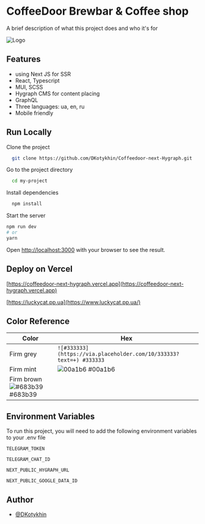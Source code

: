 
# CoffeeDoor Brewbar & Coffee shop

A brief description of what this project does and who it's for

![Logo](https://i.ibb.co/VxVb9gn/logo-700x191.webp)


## Features

- using Next JS for SSR
- React, Typescript
- MUI, SCSS
- Hygraph CMS for content placing
- GraphQL
- Three languages: ua, en, ru
- Mobile friendly


## Run Locally

Clone the project

```bash
  git clone https://github.com/DKotykhin/Coffeedoor-next-Hygraph.git
```

Go to the project directory

```bash
  cd my-project
```

Install dependencies

```bash
  npm install
```

Start the server

```bash
npm run dev
# or
yarn
```

Open [http://localhost:3000](http://localhost:3000) with your browser to see the result.


## Deploy on Vercel



  [https://coffeedoor-next-hygraph.vercel.app](https://coffeedoor-next-hygraph.vercel.app)

  [https://luckycat.pp.ua](https://www.luckycat.pp.ua/)


## Color Reference

| Color             | Hex                                                                |
| ----------------- | ------------------------------------------------------------------ |
| Firm grey | `![#333333](https://via.placeholder.com/10/333333?text=+) #333333` |
| Firm mint | ![00a1b6](https://via.placeholder.com/10/00a1b6?text=+) #00a1b6 |
| Firm brown  ![#683b39](https://via.placeholder.com/10/683b39?text=+) #683b39 |


## Environment Variables

To run this project, you will need to add the following environment variables to your .env file

`TELEGRAM_TOKEN`

`TELEGRAM_CHAT_ID`

`NEXT_PUBLIC_HYGRAPH_URL`

`NEXT_PUBLIC_GOOGLE_DATA_ID`


## Author

- [@DKotykhin](https://github.com/DKotykhin)

